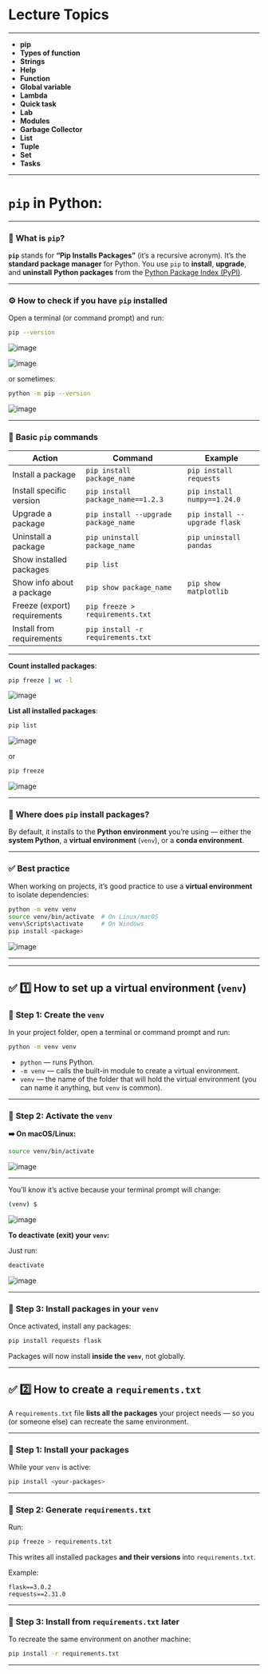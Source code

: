 # Lecture Topics
---
- **pip**  
- **Types of function**  
- **Strings**  
- **Help**  
- **Function**  
- **Global variable**  
- **Lambda**  
- **Quick task**  
- **Lab**  
- **Modules**  
- **Garbage Collector**  
- **List**  
- **Tuple**  
- **Set**  
- **Tasks**
---

# **`pip`** in Python:

---

### 📌 **What is `pip`?**

**`pip`** stands for **“Pip Installs Packages”** (it’s a recursive acronym).
It’s the **standard package manager** for Python.
You use `pip` to **install**, **upgrade**, and **uninstall** **Python packages** from the [Python Package Index (PyPI)](https://pypi.org/).

---

### ⚙️ **How to check if you have `pip` installed**

Open a terminal (or command prompt) and run:

```bash
pip --version
```
![image](https://github.com/user-attachments/assets/168d9a4f-b348-445f-9e01-173f694bc142)

![image](https://github.com/user-attachments/assets/9670f75b-6e55-49c1-a3b4-69259beb8318)

or sometimes:

```bash
python -m pip --version
```

![image](https://github.com/user-attachments/assets/d9769f61-e964-418f-a118-e17472c8f02c)

---

### 🚀 **Basic `pip` commands**

| Action                       | Command                              | Example                       |
| ---------------------------- | ------------------------------------ | ----------------------------- |
| Install a package            | `pip install package_name`           | `pip install requests`        |
| Install specific version     | `pip install package_name==1.2.3`    | `pip install numpy==1.24.0`   |
| Upgrade a package            | `pip install --upgrade package_name` | `pip install --upgrade flask` |
| Uninstall a package          | `pip uninstall package_name`         | `pip uninstall pandas`        |
| Show installed packages      | `pip list`                           |                               |
| Show info about a package    | `pip show package_name`              | `pip show matplotlib`         |
| Freeze (export) requirements | `pip freeze > requirements.txt`      |                               |
| Install from requirements    | `pip install -r requirements.txt`    |                               |

---

 **Count installed packages**:  
   ```bash
   pip freeze | wc -l
   ```
![image](https://github.com/user-attachments/assets/ae3b8f3c-85be-46e5-9efa-4050506c0694)

 **List all installed packages**:  
   ```bash
   pip list
   ```
![image](https://github.com/user-attachments/assets/4a95f34b-b479-46ce-b3f7-c51e23c92d4f)

   or  
   ```bash
   pip freeze
   ```
![image](https://github.com/user-attachments/assets/6a184054-a2d0-4fde-8009-b001341d88e6)


---

### 📍 **Where does `pip` install packages?**

By default, it installs to the **Python environment** you’re using —
either the **system Python**, a **virtual environment** (`venv`), or a **conda environment**.

---

### ✅ **Best practice**

When working on projects, it’s good practice to use a **virtual environment**
to isolate dependencies:

```bash
python -m venv venv
source venv/bin/activate  # On Linux/macOS
venv\Scripts\activate     # On Windows
pip install <package>
```
![image](https://github.com/user-attachments/assets/8c79f675-c2e7-4b9d-b9d7-ffe3e0c79a5c)

---


---

## ✅ 1️⃣ How to set up a **virtual environment** (`venv`)

### 📌 **Step 1: Create the `venv`**

In your project folder, open a terminal or command prompt and run:

```bash
python -m venv venv
```

* `python` — runs Python.
* `-m venv` — calls the built-in module to create a virtual environment.
* `venv` — the name of the folder that will hold the virtual environment (you can name it anything, but `venv` is common).

---

### 📌 **Step 2: Activate the `venv`**

**➡️ On macOS/Linux:**

```bash
source venv/bin/activate
```
![image](https://github.com/user-attachments/assets/f32d3444-74fe-4aa5-8ef6-37d6deff0467)


---

You’ll know it’s active because your terminal prompt will change:

```bash
(venv) $
```
![image](https://github.com/user-attachments/assets/533ce4fd-27ac-4e46-a130-d590969a9aef)

 **To deactivate (exit) your `venv`:**

Just run:

```bash
deactivate
```

![image](https://github.com/user-attachments/assets/a61d3237-6b70-4a97-ae60-bc4c278e78bd)


---

### 📌 **Step 3: Install packages in your `venv`**

Once activated, install any packages:

```bash
pip install requests flask
```

Packages will now install **inside the `venv`**, not globally.

---

## ✅ 2️⃣ How to create a `requirements.txt`

A `requirements.txt` file **lists all the packages** your project needs — so you (or someone else) can recreate the same environment.

---

### 📌 **Step 1: Install your packages**

While your `venv` is active:

```bash
pip install <your-packages>
```

---

### 📌 **Step 2: Generate `requirements.txt`**

Run:

```bash
pip freeze > requirements.txt
```

This writes all installed packages **and their versions** into `requirements.txt`.

Example:

```
flask==3.0.2
requests==2.31.0
```

---

### 📌 **Step 3: Install from `requirements.txt` later**

To recreate the same environment on another machine:

```bash
pip install -r requirements.txt
```

---


